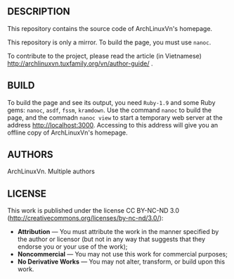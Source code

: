## DESCRIPTION

  This repository contains the source code of ArchLinuxVn's homepage.

  This repository is only a mirror. To build the page, you must use `nanoc`.

  To contribute to the project, please read the article (in Vietnamese)
    http://archlinuxvn.tuxfamily.org/vn/author-guide/ .

## BUILD

  To build the page and see its output, you need `Ruby-1.9` and some
  Ruby gems: `nanoc`, `asdf`, `fssm`, `kramdown`. Use the command `nanoc`
  to build the page, and the commadn `nanoc view` to start a temporary
  web server at the address <http://localhost:3000>. Accessing to this
  address will give you an offline copy of ArchLinuxVn's homepage.

## AUTHORS

  ArchLinuxVn. Multiple authors

## LICENSE

  This work is published under the license CC BY-NC-ND 3.0
  (http://creativecommons.org/licenses/by-nc-nd/3.0/):

  * **Attribution** — You must attribute the work in the manner
        specified by the author or licensor (but not in any way
        that suggests that they endorse you or your use of the work);
  * **Noncommercial** — You may not use this work for commercial purposes;
  * **No Derivative Works** — You may not alter, transform, or build upon this work.
